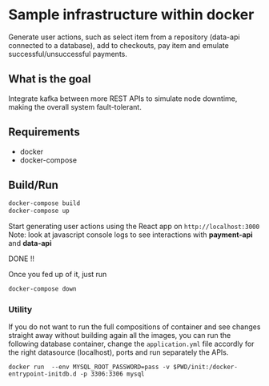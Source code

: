# Sample infrastructure within docker

Generate user actions, such as select item from a repository (data-api connected to a database), add to checkouts, 
pay item and emulate successful/unsuccessful payments.

## What is the goal

Integrate kafka between more REST APIs to simulate node downtime, making the overall system fault-tolerant.

## Requirements

* docker
* docker-compose

## Build/Run

```bash
docker-compose build
docker-compose up
```
Start generating user actions using the React app on `http://localhost:3000`
Note: look at javascript console logs to see interactions with **payment-api** and **data-api**

DONE !!

Once you fed up of it, just run

```bash
docker-compose down
```

### Utility

If you do not want to run the full compositions of container and see changes straight away without building again all the images,  you can run the following database container, change the `application.yml` file accordly for the right datasource (localhost), ports and run separately the APIs.

```
docker run  --env MYSQL_ROOT_PASSWORD=pass -v $PWD/init:/docker-entrypoint-initdb.d -p 3306:3306 mysql
```

